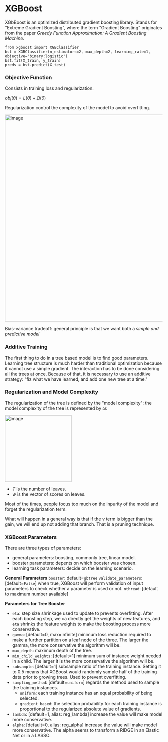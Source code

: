 # XGBoost
XGbBoost is an optimized distributed gradient boosting library.
Stands for "Extreme Gradient Boosting", where the term "Gradient Boosting" originates from the paper *Greedy Function Approximation: A Gradient Boosting Machine*.

```
from xgboost import XGBClassifier
bst = XGBClassifier(n_estimators=2, max_depth=2, learning_rate=1, objective='binary:logistic')
bst.fit(X_train, y_train)
preds = bst.predict(X_test)
```

### Objective Function
Consists in training loss and regularization.

$obj(\theta) = L(\theta) + \Omega(\theta)$

Regularization control the complexity of the model to avoid overfitting.

<img width="662" alt="image" src="https://user-images.githubusercontent.com/99626376/201695611-b021cf07-05fe-4522-8dfa-e860ee9d0c62.png">

Bias-variance tradeoff: general principle is that we want both a *simple and predictive model*

### Additive Training
The first thing to do in a tree based model is to find good parameters. Learning tree structure is much harder than traditional optimization because it cannot use a simple gradient. The interaction has to be done considering all the trees at once. Because of that, it is necessary to use an additive strategy: "fiz what we have learned, and add one new tree at a time."

### Regularization and Model Complexity
The regularization of the tree is defined by the "model complexity": the model complexity of the tree is represented by $\omega$:

<img width="213" alt="image" src="https://user-images.githubusercontent.com/99626376/201698407-5cd66af3-ef51-44d2-8c78-976f860f5e6d.png">

- $T$ is the number of leaves.
- $w$ is the vector of scores on leaves.

Most of the times, people focus too much on the inpurity of the model and forget the regularization term.

What will happen in a general way is that if the $\gamma$ term is bigger than the gain, we will end up not adding that branch. That is a pruning technique.

### XGBoost Parameters
There are three types of parameters:
- general parameters: boosting, commonly tree, linear model.
- booster parameters: depents on which booster was chosen.
- learning task parameters: decide on the learning scenario.

**General Parameters**
`booster`: default=`gbtree`
`validate_parameters`: [default=`False`] when true, XGBoost will perform validation of input parameters to check whether a parameter is used or not.
`nthread`: [default to maximum number available]

**Parameters for Tree Booster**
- `eta`: step size shrinkage used to update to prevents overfitting. After each boosting step, we ca directly get the weights of new features, and `eta` shrinks the feature weights to make the boosting process more conservative.
- `gamma`: [default=0, max=infinite] minimum loss reduction required to make a further partition on a leaf node of the three. The larger the gamma, the more conservative the algorithm will be.
- `max_depth`: maximum depth of the tree.
- `min_child_weights`: [default=1] minimum sum of instance weight needed in a child. The larger it is the more conservative the algorithm will be.
- `subsample`: [default=1] subsample ratio of the training instance. Setting it to 0.5 means that XGBoost would randomly sample half of the training data prior to growing trees. Used to prevent overfitting.
- `sampling_method`: [default=`uniform`] regards the method used to sample the training instances.
    - `uniform`: each training instance has an equal probability of being selected.
    - `gradient_based`: the selection probability for each training instance is proportional to the regularized absolute value of gradients.
- `lambda`: [default=1, alias: reg_lambda] increase the value will make model more conservative.
- `alpha`: [default=0, alias: reg_alpha] increase the value will make model more conservative. The alpha seems to transform a RIDGE in an Elastic Net or in a LASSO.






